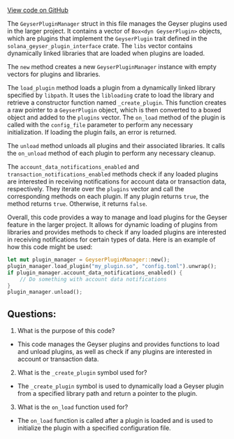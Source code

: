 [View code on GitHub](https://github.com/solana-labs/solana/blob/master/geyser-plugin-manager/src/geyser_plugin_manager.rs)

The `GeyserPluginManager` struct in this file manages the Geyser plugins used in the larger project. It contains a vector of `Box<dyn GeyserPlugin>` objects, which are plugins that implement the `GeyserPlugin` trait defined in the `solana_geyser_plugin_interface` crate. The `libs` vector contains dynamically linked libraries that are loaded when plugins are loaded.

The `new` method creates a new `GeyserPluginManager` instance with empty vectors for plugins and libraries.

The `load_plugin` method loads a plugin from a dynamically linked library specified by `libpath`. It uses the `libloading` crate to load the library and retrieve a constructor function named `_create_plugin`. This function creates a raw pointer to a `GeyserPlugin` object, which is then converted to a boxed object and added to the `plugins` vector. The `on_load` method of the plugin is called with the `config_file` parameter to perform any necessary initialization. If loading the plugin fails, an error is returned.

The `unload` method unloads all plugins and their associated libraries. It calls the `on_unload` method of each plugin to perform any necessary cleanup.

The `account_data_notifications_enabled` and `transaction_notifications_enabled` methods check if any loaded plugins are interested in receiving notifications for account data or transaction data, respectively. They iterate over the `plugins` vector and call the corresponding methods on each plugin. If any plugin returns `true`, the method returns `true`. Otherwise, it returns `false`.

Overall, this code provides a way to manage and load plugins for the Geyser feature in the larger project. It allows for dynamic loading of plugins from libraries and provides methods to check if any loaded plugins are interested in receiving notifications for certain types of data. Here is an example of how this code might be used:

```rust
let mut plugin_manager = GeyserPluginManager::new();
plugin_manager.load_plugin("my_plugin.so", "config.toml").unwrap();
if plugin_manager.account_data_notifications_enabled() {
    // Do something with account data notifications
}
plugin_manager.unload();
```
## Questions: 
 1. What is the purpose of this code?
- This code manages the Geyser plugins and provides functions to load and unload plugins, as well as check if any plugins are interested in account or transaction data.

2. What is the `_create_plugin` symbol used for?
- The `_create_plugin` symbol is used to dynamically load a Geyser plugin from a specified library path and return a pointer to the plugin.

3. What is the `on_load` function used for?
- The `on_load` function is called after a plugin is loaded and is used to initialize the plugin with a specified configuration file.